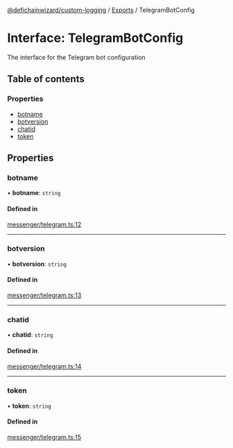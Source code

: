 [@defichainwizard/custom-logging](../README.md) / [Exports](../modules.md) / TelegramBotConfig

# Interface: TelegramBotConfig

The interface for the Telegram bot configuration

## Table of contents

### Properties

- [botname](TelegramBotConfig.md#botname)
- [botversion](TelegramBotConfig.md#botversion)
- [chatid](TelegramBotConfig.md#chatid)
- [token](TelegramBotConfig.md#token)

## Properties

### botname

• **botname**: `string`

#### Defined in

[messenger/telegram.ts:12](https://github.com/DeFiChain-Wizard/custom-logging/blob/3d9dcf6/src/messenger/telegram.ts#L12)

___

### botversion

• **botversion**: `string`

#### Defined in

[messenger/telegram.ts:13](https://github.com/DeFiChain-Wizard/custom-logging/blob/3d9dcf6/src/messenger/telegram.ts#L13)

___

### chatid

• **chatid**: `string`

#### Defined in

[messenger/telegram.ts:14](https://github.com/DeFiChain-Wizard/custom-logging/blob/3d9dcf6/src/messenger/telegram.ts#L14)

___

### token

• **token**: `string`

#### Defined in

[messenger/telegram.ts:15](https://github.com/DeFiChain-Wizard/custom-logging/blob/3d9dcf6/src/messenger/telegram.ts#L15)
